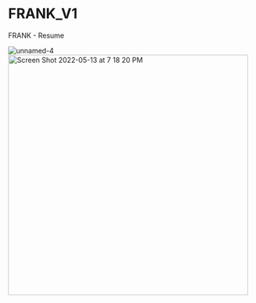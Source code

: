 # FRANK_V1
FRANK - Resume

![unnamed-4](https://user-images.githubusercontent.com/23414761/168407169-59eb7701-1690-4014-bd1e-084987bb02b6.png)
<img width="490" alt="Screen Shot 2022-05-13 at 7 18 20 PM" src="https://user-images.githubusercontent.com/23414761/168407199-820b1c36-470f-404f-89e0-368e9c2fdd78.png">

